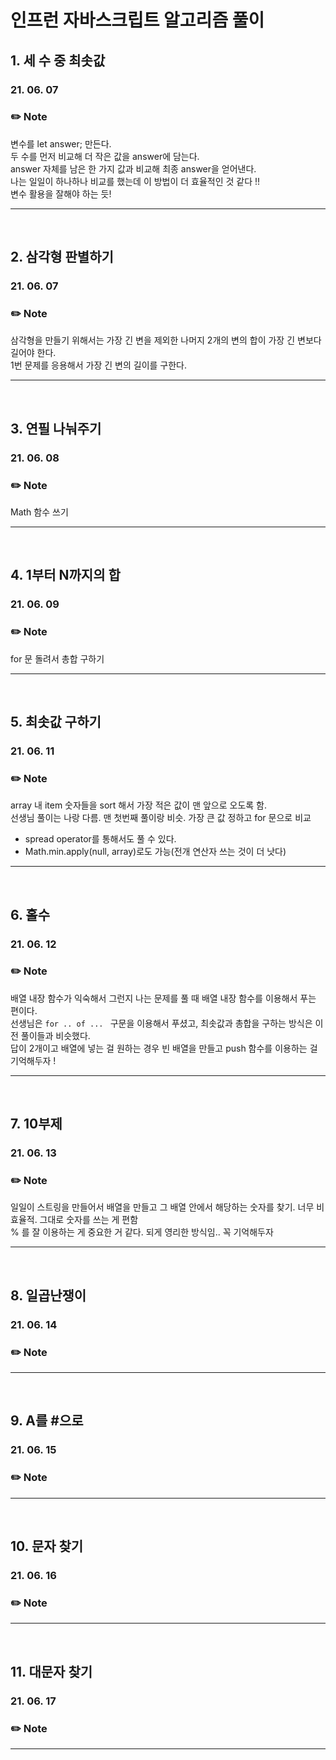 # 인프런 자바스크립트 알고리즘 풀이

## 1. 세 수 중 최솟값

### 21. 06. 07

### ✏️ Note

변수를 let answer; 만든다.  
두 수를 먼저 비교해 더 작은 값을 answer에 담는다.  
answer 자체를 남은 한 가지 값과 비교해 최종 answer을 얻어낸다.  
나는 일일이 하나하나 비교를 했는데 이 방법이 더 효율적인 것 같다 !!  
변수 활용을 잘해야 하는 듯!

---

</br>

## 2. 삼각형 판별하기

### 21. 06. 07

### ✏️ Note

삼각형을 만들기 위해서는 가장 긴 변을 제외한 나머지 2개의 변의 합이 가장 긴 변보다 길어야 한다.  
1번 문제를 응용해서 가장 긴 변의 길이를 구한다.

---

</br>

## 3. 연필 나눠주기

### 21. 06. 08

### ✏️ Note

Math 함수 쓰기

---

</br>

## 4. 1부터 N까지의 합

### 21. 06. 09

### ✏️ Note

for 문 돌려서 총합 구하기

---

</br>

## 5. 최솟값 구하기

### 21. 06. 11

### ✏️ Note

array 내 item 숫자들을 sort 해서 가장 적은 값이 맨 앞으로 오도록 함.  
선생님 풀이는 나랑 다름. 맨 첫번째 풀이랑 비슷. 가장 큰 값 정하고 for 문으로 비교

- spread operator를 통해서도 풀 수 있다.
- Math.min.apply(null, array)로도 가능(전개 연산자 쓰는 것이 더 낫다)

---

</br>

## 6. 홀수

### 21. 06. 12

### ✏️ Note

배열 내장 함수가 익숙해서 그런지 나는 문제를 풀 때 배열 내장 함수를 이용해서 푸는 편이다.  
선생님은 `for .. of ... ` 구문을 이용해서 푸셨고, 최솟값과 총합을 구하는 방식은 이전 풀이들과 비슷했다.  
답이 2개이고 배열에 넣는 걸 원하는 경우 빈 배열을 만들고 push 함수를 이용하는 걸 기억해두자 !

---

</br>

## 7. 10부제

### 21. 06. 13

### ✏️ Note

일일이 스트링을 만들어서 배열을 만들고 그 배열 안에서 해당하는 숫자를 찾기. 너무 비효율적. 그대로 숫자를 쓰는 게 편함    
% 를 잘 이용하는 게 중요한 거 같다. 되게 영리한 방식임.. 꼭 기억해두자    

---

</br>

## 8. 일곱난쟁이

### 21. 06. 14

### ✏️ Note

---

</br>

## 9. A를 #으로

### 21. 06. 15

### ✏️ Note

---

</br>

## 10. 문자 찾기

### 21. 06. 16

### ✏️ Note

---

</br>

## 11. 대문자 찾기

### 21. 06. 17

### ✏️ Note

---

</br>
